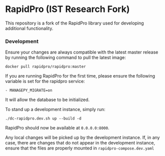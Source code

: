 # RapidPro (IST Research Fork)

This repository is a fork of the RapidPro library used for developing additional functionality.

### Development

Ensure your changes are always compatible with the latest master release by running the following command to pull the latest image:

```
docker pull rapidpro/rapidpro:master
```

If you are running RapidPro for the first time, please ensure the following variable is set for the rapidpro service:
```
- MANAGEPY_MIGRATE=on
```

It will allow the database to be initialized.

To stand up a development instance, simply run:

```
./dc-rapidpro.dev.sh up --build -d
```

RapidPro should now be available at `0.0.0.0:8000`.


Any local changes will be picked up by the development instance. If, in any case, there are changes that do not appear in the development instance, ensure that the files are properly mounted in `rapidpro-compose.dev.yaml`